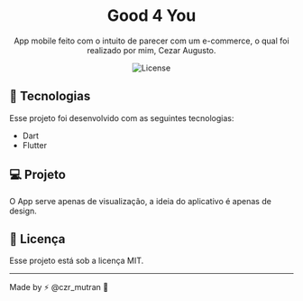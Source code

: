 <h1 align="center"> Good 4 You </h1>

<p align="center">
App mobile feito com o intuito de parecer com um e-commerce, o qual foi realizado por mim, Cezar Augusto.
</p>

<p align="center">
  <img alt="License" src="https://img.shields.io/static/v1?label=license&message=MIT&color=49AA26&labelColor=000000">
</p>

## 🚀 Tecnologias

Esse projeto foi desenvolvido com as seguintes tecnologias:

- Dart
- Flutter

## 💻 Projeto

O App serve apenas de visualização, a ideia do aplicativo é apenas de design.

## :memo: Licença

Esse projeto está sob a licença MIT.

---

Made by ⚡ @czr_mutran :wave: 

